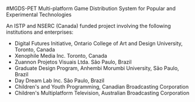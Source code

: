 #MGDS-PET
Multi-platform Game Distribution System for Popular and Experimental Technologies

An ISTP and NSERC (Canada) funded project involving the following institutions and enterprises:
* Digital Futures Initiative, Ontario College of Art and Design University, Toronto, Canada
* Xenophile Media Inc. Toronto, Canada
* Zuannon Projetos Visuais Ltda. São Paulo, Brazil
* Graduate Design Program, Anhembi Morumbi University, São Paulo, Brazil
* Day Dream Lab Inc. São Paulo, Brazil
* Children's and Youth Programming, Canadian Broadcasting Corporation
* Children's Multiplatform Television, Australian Broadcasting Corporation